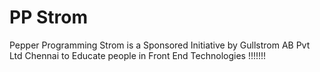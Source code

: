 # PP Strom

Pepper Programming Strom is a Sponsored Initiative by Gullstrom AB Pvt Ltd Chennai to Educate people in Front End Technologies !!!!!!!
